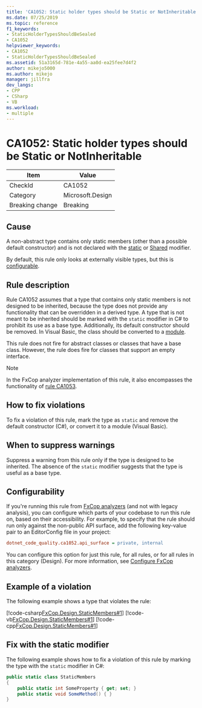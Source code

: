 ```yaml
---
title: 'CA1052: Static holder types should be Static or NotInheritable'
ms.date: 07/25/2019
ms.topic: reference
f1_keywords:
- StaticHolderTypesShouldBeSealed
- CA1052
helpviewer_keywords:
- CA1052
- StaticHolderTypesShouldBeSealed
ms.assetid: 51a3165d-781e-4a55-aa0d-ea25fee7d4f2
author: mikejo5000
ms.author: mikejo
manager: jillfra
dev_langs:
- CPP
- CSharp
- VB
ms.workload:
- multiple
---
```

# CA1052: Static holder types should be Static or NotInheritable

|Item|Value|
|-|-|
|CheckId|CA1052|
|Category|Microsoft.Design|
|Breaking change|Breaking|

## Cause

A non-abstract type contains only static members (other than a possible default constructor) and is not declared with the [static](/dotnet/csharp/language-reference/keywords/static) or [Shared](/dotnet/visual-basic/language-reference/modifiers/shared) modifier.

By default, this rule only looks at externally visible types, but this is [configurable](#configurability).

## Rule description

Rule CA1052 assumes that a type that contains only static members is not designed to be inherited, because the type does not provide any functionality that can be overridden in a derived type. A type that is not meant to be inherited should be marked with the `static` modifier in C# to prohibit its use as a base type. Additionally, its default constructor should be removed. In Visual Basic, the class should be converted to a [module](/dotnet/visual-basic/language-reference/statements/module-statement).

This rule does not fire for abstract classes or classes that have a base class. However, the rule does fire for classes that support an empty interface.

> [!NOTE]
> In the FxCop analyzer implementation of this rule, it also encompasses the functionality of [rule CA1053](../code-quality/ca1053.md).

## How to fix violations

To fix a violation of this rule, mark the type as `static` and remove the default constructor (C#), or convert it to a module (Visual Basic).

## When to suppress warnings

Suppress a warning from this rule only if the type is designed to be inherited. The absence of the `static` modifier suggests that the type is useful as a base type.

## Configurability

If you're running this rule from [FxCop analyzers](install-fxcop-analyzers.md) (and not with legacy analysis), you can configure which parts of your codebase to run this rule on, based on their accessibility. For example, to specify that the rule should run only against the non-public API surface, add the following key-value pair to an EditorConfig file in your project:

```ini
dotnet_code_quality.ca1052.api_surface = private, internal
```

You can configure this option for just this rule, for all rules, or for all rules in this category (Design). For more information, see [Configure FxCop analyzers](configure-fxcop-analyzers.md).

## Example of a violation

The following example shows a type that violates the rule:

[!code-csharp[FxCop.Design.StaticMembers#1](../code-quality/codesnippet/CSharp/ca1052-static-holder-types-should-be-sealed_1.cs)]
[!code-vb[FxCop.Design.StaticMembers#1](../code-quality/codesnippet/VisualBasic/ca1052-static-holder-types-should-be-sealed_1.vb)]
[!code-cpp[FxCop.Design.StaticMembers#1](../code-quality/codesnippet/CPP/ca1052-static-holder-types-should-be-sealed_1.cpp)]

## Fix with the static modifier

The following example shows how to fix a violation of this rule by marking the type with the `static` modifier in C#:

```csharp
public static class StaticMembers
{
    public static int SomeProperty { get; set; }
    public static void SomeMethod() { }
}
```
